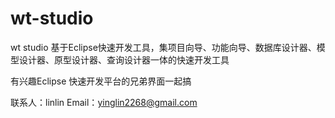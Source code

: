 wt-studio
=========

wt studio 基于Eclipse快速开发工具，集项目向导、功能向导、数据库设计器、模型设计器、原型设计器、查询设计器一体的快速开发工具

有兴趣Eclipse 快速开发平台的兄弟界面一起搞

联系人：linlin
Email：yinglin2268@gmail.com
